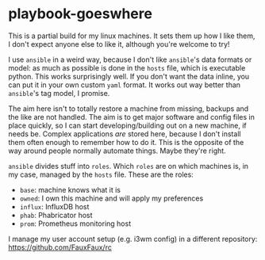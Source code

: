 # playbook-goeswhere

This is a partial build for my linux machines. It sets them up how I like them,
I don't expect anyone else to like it, although you're welcome to try!

I use `ansible` in a weird way, because I don't like `ansible`'s data formats
or model: as much as possible is done in the `hosts` file, which is executable
python. This works surprisingly well. If you don't want the data inline, you
can put it in your own custom `yaml` format. It works out way better than
`ansible`'s tag model, I promise.

The aim here isn't to totally restore a machine from missing, backups and the
like are not handled. The aim is to get major software and config files in
place quickly, so I can start developing/building out on a new machine, if
needs be. Complex applications *are* stored here, because I don't install them
often enough to remember how to do it. This is the opposite of the way around
people normally automate things. Maybe they're right.

`ansible` divides stuff into `roles`. Which `roles` are on which machines is,
in my case, managed by the `hosts` file. These are the roles:

 * `base`: machine knows what it is
 * `owned`: I own this machine and will apply my preferences
 * `influx`: InfluxDB host
 * `phab`: Phabricator host
 * `prom`: Prometheus monitoring host

I manage my user account setup (e.g. i3wm config) in a different repository:
https://github.com/FauxFaux/rc
